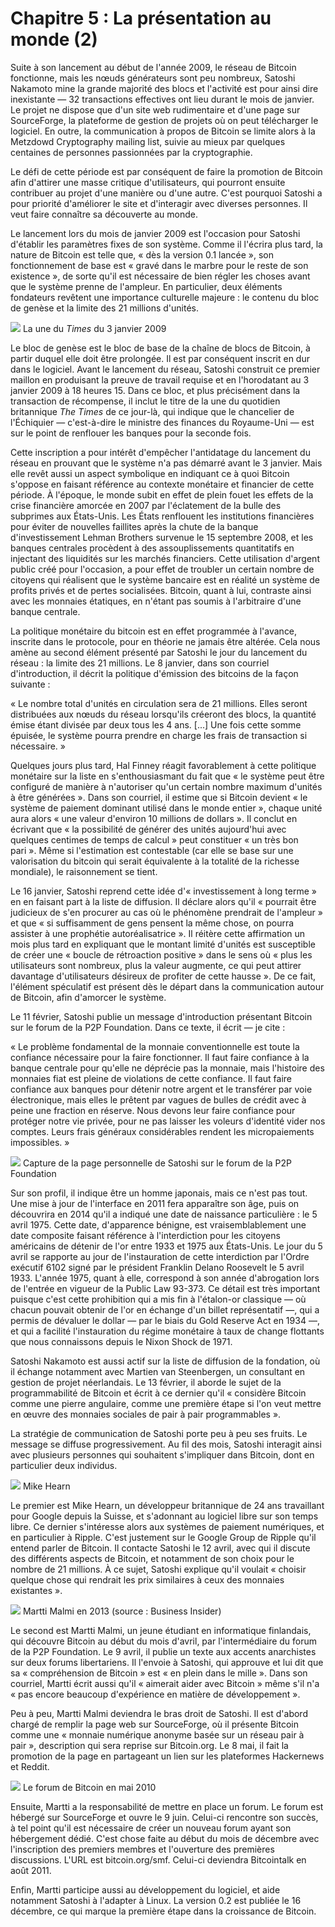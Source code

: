 # Chapitre 5 : La présentation au monde (2)

Suite à son lancement au début de l'année 2009, le réseau de Bitcoin fonctionne, mais les nœuds générateurs sont peu nombreux, Satoshi Nakamoto mine la grande majorité des blocs et l'activité est pour ainsi dire inexistante — 32 transactions effectives ont lieu durant le mois de janvier. Le projet ne dispose que d'un site web rudimentaire et d'une page sur SourceForge, la plateforme de gestion de projets où on peut télécharger le logiciel. En outre, la communication à propos de Bitcoin se limite alors à la Metzdowd Cryptography mailing list, suivie au mieux par quelques centaines de personnes passionnées par la cryptographie.

Le défi de cette période est par conséquent de faire la promotion de Bitcoin afin d'attirer une masse critique d'utilisateurs, qui pourront ensuite contribuer au projet d'une manière ou d'une autre. C'est pourquoi Satoshi a pour priorité d'améliorer le site et d'interagir avec diverses personnes. Il veut faire connaître sa découverte au monde.

Le lancement lors du mois de janvier 2009 est l'occasion pour Satoshi d'établir les paramètres fixes de son système. Comme il l'écrira plus tard, la nature de Bitcoin est telle que, « dès la version 0.1 lancée », son fonctionnement de base est « gravé dans le marbre pour le reste de son existence », de sorte qu'il est nécessaire de bien régler les choses avant que le système prenne de l'ampleur. En particulier, deux éléments fondateurs revêtent une importance culturelle majeure : le contenu du bloc de genèse et la limite des 21 millions d'unités.

![](img/the-times-chancellor-bailout-banks-20090103-original.jpg) La une du *Times* du 3 janvier 2009

Le bloc de genèse est le bloc de base de la chaîne de blocs de Bitcoin, à partir duquel elle doit être prolongée. Il est par conséquent inscrit en dur dans le logiciel. Avant le lancement du réseau, Satoshi construit ce premier maillon en produisant la preuve de travail requise et en l'horodatant au 3 janvier 2009 à 18 heures 15. Dans ce bloc, et plus précisément dans la transaction de récompense, il inclut le titre de la une du quotidien britannique *The Times* de ce jour-là, qui indique que le chancelier de l'Échiquier — c'est-à-dire le ministre des finances du Royaume-Uni — est sur le point de renflouer les banques pour la seconde fois.

Cette inscription a pour intérêt d'empêcher l'antidatage du lancement du réseau en prouvant que le système n'a pas démarré avant le 3 janvier. Mais elle revêt aussi un aspect symbolique en indiquant ce à quoi Bitcoin s'oppose en faisant référence au contexte monétaire et financier de cette période. À l'époque, le monde subit en effet de plein fouet les effets de la crise financière amorcée en 2007 par l'éclatement de la bulle des subprimes aux États-Unis. Les États renflouent les institutions financières pour éviter de nouvelles faillites après la chute de la banque d'investissement Lehman Brothers survenue le 15 septembre 2008, et les banques centrales procèdent à des assouplissements quantitatifs en injectant des liquidités sur les marchés financiers. Cette utilisation d'argent public créé pour l'occasion, a pour effet de troubler un certain nombre de citoyens qui réalisent que le système bancaire est en réalité un système de profits privés et de pertes socialisées. Bitcoin, quant à lui, contraste ainsi avec les monnaies étatiques, en n'étant pas soumis à l'arbitraire d'une banque centrale.

La politique monétaire du bitcoin est en effet programmée à l'avance, inscrite dans le protocole, pour en théorie ne jamais être altérée. Cela nous amène au second élément présenté par Satoshi le jour du lancement du réseau : la limite des 21 millions. Le 8 janvier, dans son courriel d'introduction, il décrit la politique d'émission des bitcoins de la façon suivante :

« Le nombre total d'unités en circulation sera de 21 millions. Elles seront distribuées aux nœuds du réseau lorsqu'ils créeront des blocs, la quantité émise étant divisée par deux tous les 4 ans. \[...\] Une fois cette somme épuisée, le système pourra prendre en charge les frais de transaction si nécessaire. »

Quelques jours plus tard, Hal Finney réagit favorablement à cette politique monétaire sur la liste en s'enthousiasmant du fait que « le système peut être configuré de manière à n'autoriser qu'un certain nombre maximum d'unités à être générées ». Dans son courriel, il estime que si Bitcoin devient « le système de paiement dominant utilisé dans le monde entier », chaque unité aura alors « une valeur d'environ 10 millions de dollars ». Il conclut en écrivant que « la possibilité de générer des unités aujourd'hui avec quelques centimes de temps de calcul » peut constituer « un très bon pari ». Même si l'estimation est contestable (car elle se base sur une valorisation du bitcoin qui serait équivalente à la totalité de la richesse mondiale), le raisonnement se tient.

Le 16 janvier, Satoshi reprend cette idée d'« investissement à long terme » en en faisant part à la liste de diffusion. Il déclare alors qu'il « pourrait être judicieux de s'en procurer au cas où le phénomène prendrait de l'ampleur » et que « si suffisamment de gens pensent la même chose, on pourra assister à une prophétie autoréalisatrice ». Il réitère cette affirmation un mois plus tard en expliquant que le montant limité d'unités est susceptible de créer une « boucle de rétroaction positive » dans le sens où « plus les utilisateurs sont nombreux, plus la valeur augmente, ce qui peut attirer davantage d'utilisateurs désireux de profiter de cette hausse ». De ce fait, l'élément spéculatif est présent dès le départ dans la communication autour de Bitcoin, afin d'amorcer le système.

Le 11 février, Satoshi publie un message d'introduction présentant Bitcoin sur le forum de la P2P Foundation. Dans ce texte, il écrit — je cite :

« Le problème fondamental de la monnaie conventionnelle est toute la confiance nécessaire pour la faire fonctionner.  Il faut faire confiance à la banque centrale pour qu'elle ne déprécie pas la monnaie, mais l'histoire des monnaies fiat est pleine de violations de cette confiance.  Il faut faire confiance aux banques pour détenir notre argent et le transférer par voie électronique, mais elles le prêtent par vagues de bulles de crédit avec à peine une fraction en réserve.  Nous devons leur faire confiance pour protéger notre vie privée, pour ne pas laisser les voleurs d'identité vider nos comptes.  Leurs frais généraux considérables rendent les micropaiements impossibles. »

![](img/26.webp) Capture de la page personnelle de Satoshi sur le forum de la P2P Foundation

Sur son profil, il indique être un homme japonais, mais ce n'est pas tout. Une mise à jour de l'interface en 2011 fera apparaître son âge, puis on découvrira en 2014 qu'il a indiqué une date de naissance particulière : le 5 avril 1975. Cette date, d'apparence bénigne, est vraisemblablement une date composite faisant référence à l'interdiction pour les citoyens américains de détenir de l'or entre 1933 et 1975 aux États-Unis. Le jour du 5 avril se rapporte au jour de l'instauration de cette interdiction par l'Ordre exécutif 6102 signé par le président Franklin Delano Roosevelt le 5 avril 1933. L'année 1975, quant à elle, correspond à son année d'abrogation lors de l'entrée en vigueur de la Public Law 93-373. Ce détail est très important puisque c'est cette prohibition qui a mis fin à l'étalon-or classique — où chacun pouvait obtenir de l'or en échange d'un billet représentatif —, qui a permis de dévaluer le dollar — par le biais du Gold Reserve Act en 1934 —, et qui a facilité l'instauration du régime monétaire à taux de change flottants que nous connaissons depuis le Nixon Shock de 1971.

Satoshi Nakamoto est aussi actif sur la liste de diffusion de la fondation, où il échange notamment avec Martien van Steenbergen, un consultant en gestion de projet néerlandais. Le 13 février, il aborde le sujet de la programmabilité de Bitcoin et écrit à ce dernier qu'il « considère Bitcoin comme une pierre angulaire, comme une première étape si l'on veut mettre en œuvre des monnaies sociales de pair à pair programmables ».

La stratégie de communication de Satoshi porte peu à peu ses fruits. Le message se diffuse progressivement. Au fil des mois, Satoshi interagit ainsi avec plusieurs personnes qui souhaitent s'impliquer dans Bitcoin, dont en particulier deux individus.

![](img/mike-hearn.jpg) Mike Hearn

Le premier est Mike Hearn, un développeur britannique de 24 ans travaillant pour Google depuis la Suisse, et s'adonnant au logiciel libre sur son temps libre. Ce dernier s'intéresse alors aux systèmes de paiement numériques, et en particulier à Ripple. C'est justement sur le Google Group de Ripple qu'il entend parler de Bitcoin. Il contacte Satoshi le 12 avril, avec qui il discute des différents aspects de Bitcoin, et notamment de son choix pour le nombre de 21 millions. À ce sujet, Satoshi explique qu'il voulait « choisir quelque chose qui rendrait les prix similaires à ceux des monnaies existantes ».

![](img/martti-malmi-2013.webp) Martti Malmi en 2013 (source : Business Insider)

Le second est Martti Malmi, un jeune étudiant en informatique finlandais, qui découvre Bitcoin au début du mois d'avril, par l'intermédiaire du forum de la P2P Foundation. Le 9 avril, il publie un texte aux accents anarchistes sur deux forums libertariens. Il l'envoie à Satoshi, qui approuve et lui dit que sa « compréhension de Bitcoin » est « en plein dans le mille ». Dans son courriel, Martti écrit aussi qu'il « aimerait aider avec Bitcoin » même s'il n'a « pas encore beaucoup d'expérience en matière de développement ».

Peu à peu, Martti Malmi deviendra le bras droit de Satoshi. Il est d'abord chargé de remplir la page web sur SourceForge, où il présente Bitcoin comme une « monnaie numérique anonyme basée sur un réseau pair à pair », description qui sera reprise sur Bitcoin.org. Le 8 mai, il fait la promotion de la page en partageant un lien sur les plateformes Hackernews et Reddit.

![](img/bitcoin-forum-20100529.png) Le forum de Bitcoin en mai 2010

Ensuite, Martti a la responsabilité de mettre en place un forum. Le forum est hébergé sur SourceForge et ouvre le 9 juin. Celui-ci rencontre son succès, à tel point qu'il est nécessaire de créer un nouveau forum ayant son hébergement dédié. C'est chose faite au début du mois de décembre avec l'inscription des premiers membres et l'ouverture des premières discussions. L'URL est bitcoin.org/smf. Celui-ci deviendra Bitcointalk en août 2011.

Enfin, Martti participe aussi au développement du logiciel, et aide notamment Satoshi à l'adapter à Linux. La version 0.2 est publiée le 16 décembre, ce qui marque la première étape dans la croissance de Bitcoin.
